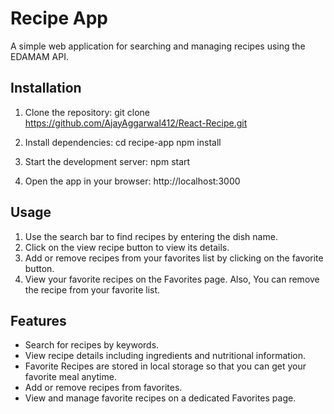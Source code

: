 # Recipe App

A simple web application for searching and managing recipes using the EDAMAM API.

## Installation

1. Clone the repository:
git clone https://github.com/AjayAggarwal412/React-Recipe.git


2. Install dependencies:
cd recipe-app
npm install


3. Start the development server:
npm start


4. Open the app in your browser:
http://localhost:3000


## Usage

1. Use the search bar to find recipes by entering the dish name.
2. Click on the view recipe button to view its details.
3. Add or remove recipes from your favorites list by clicking on the favorite button.
4. View your favorite recipes on the Favorites page. Also, You can remove the recipe from your favorite list.

## Features

- Search for recipes by keywords.
- View recipe details including ingredients and nutritional information.
- Favorite Recipes are stored in local storage so that you can get your favorite meal anytime.
- Add or remove recipes from favorites.
- View and manage favorite recipes on a dedicated Favorites page.




